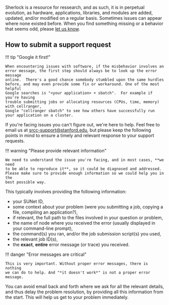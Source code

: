 Sherlock is a resource for ressearch, and as such, it is in perpetual
evolution, as hardware, applications, libraries, and modules are added,
updated, and/or modified on a regular basis.  Sometimes issues can appear where
none existed before. When you find something missing or a behavior that seems
odd, please [let us know][url_contact].

## How to submit a support request

!!! tip "Google it first!"

    When encountering issues with software, if the misbehavior involves an
    error message, the first step should always be to look up the error message
    online.  There's a good chance somebody stumbled upon the same hurdles
    before, and may even provide some fix or workaround. One of the most helpful
    Google searches is "<your application> + sbatch".  For example if you're having
    trouble submitting jobs or allocating resources (CPUs, time, memory) with cellranger, 
    Google "cellranger sbatch" to see how others have successfully run your application on a cluster.

If you're facing issues you can't figure out, we're here to help. Feel free to
email us at srcc-support@stanford.edu, but please keep the following points in
mind to ensure a timely and relevant response to your support requests.

!!! warning "Please provide relevant information"

    We need to understand the issue you're facing, and in most cases, **we need
    to be able to reproduce it**, so it could be diagnosed and addressed.
    Please make sure to provide enough information so we could help you in the
    best possible way.

This typically involves providing the following information:

* your SUNet ID,
* some context about your problem (were you submitting a job, copying a file,
  compiling an application?),
* if relevant, the full path to the files involved in your question or problem,
* the name of node where you received the error (usually displayed in your
  command-line prompt),
* the command(s) you ran, and/or the job submission script(s) you used,
* the relevant job ID(s),
* the **exact**, **entire** error message (or trace) you received.

!!! danger "Error messages are critical"

    This is very important. Without proper error messages, there is nothing
    we can do to help. And "*it doesn't work*" is not a proper error
    message.


You can avoid email back and forth where we ask for all the relevant details,
and thus delay the problem resolution, by providing all this information
from the start. This will help us get to your problem immediately.


[comment]: #  (link URLs -----------------------------------------------------)

[url_contact]:      mailto:srcc-support@stanford.edu
